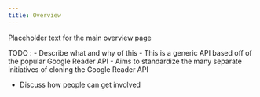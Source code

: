 ```yaml
---
title: Overview
---
```


Placeholder text for the main overview page

TODO
: - Describe what and why of this
    - This is a generic API based off of the popular Google Reader API
    - Aims to standardize the many separate initiatives of cloning the Google Reader API
- Discuss how people can get involved
